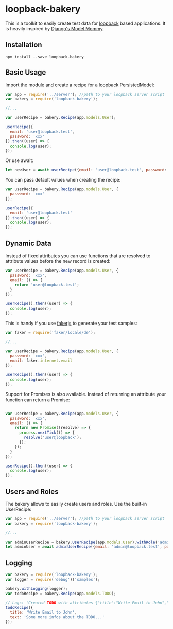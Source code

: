 # loopback-bakery

This is a toolkit to easily create test data for [loopback](http://loopback.io/) based applications.
It is heavily inspired by [Django's Model Mommy](http://model-mommy.readthedocs.io/en/latest/basic_usage.html).

## Installation
```
npm install --save loopback-bakery
```

## Basic Usage

Import the module and create a recipe for a loopback PersistedModel:

```js
var app = require('../server'); //path to your loopback server script
var bakery = require('loopback-bakery');

//...

var userRecipe = bakery.Recipe(app.models.User);

userRecipe({
  email: 'user@loopback.test',
  password: 'xxx'
}).then((user) => {
  console.log(user);
});
```
Or use await:
```js
let newUser = await userRecipe({email: 'user@loopback.test', password: 'xxx'});
```

You can pass default values when creating the recipe:
```js
var userRecipe = bakery.Recipe(app.models.User, {
  password: 'xxx'
});

userRecipe({
  email: 'user@loopback.test'
}).then((user) => {
  console.log(user);
});
```
## Dynamic Data

Instead of fixed attributes you can use functions that are resolved to attribute values before the new record is created:

```js
var userRecipe = bakery.Recipe(app.models.User, {
  password: 'xxx',
  email: () => {
    return 'user@loopback.test';
  }
});

userRecipe().then((user) => {
  console.log(user);
});
```
This is handy if you use [fakerjs](https://github.com/marak/Faker.js/) to generate your test samples:

```js
var faker = require('faker/locale/de');

//...

var userRecipe = bakery.Recipe(app.models.User, {
  password: 'xxx',
  email: faker.internet.email
});

userRecipe().then((user) => {
  console.log(user);
});
```
Support for Promises is also available. Instead of returning an attribute your function can return a Promise:

```js

var userRecipe = bakery.Recipe(app.models.User, {
  password: 'xxx',
  email: () => {
    return new Promise((resolve) => {
      process.nextTick(() => {
        resolve('user@loopback');
      });
    });
  }
});

userRecipe().then((user) => {
  console.log(user);
});
```
## Users and Roles

The bakery allows to easily create users and roles. Use the built-in UserRecipe:

```js
var app = require('../server'); //path to your loopback server script
var bakery = require('loopback-bakery');

//...

var adminUserRecipe = bakery.UserRecipe(app.models.User).withRole('admin', app.models.Role);
let adminUser = await adminUserRecipe({email: 'admin@loopback.test', password: 'admin'});  
```

## Logging

```js
var bakery = require('loopback-bakery');
var logger = require('debug')('samples');

bakery.withLogging(logger);
var todoRecipe = bakery.Recipe(app.models.TODO);

// Logs: 'Created TODO with attributes {"title":"Write Email to John","text":"Some more infos about the TODO..."}'
todoRecipe({
  title: 'Write Email to John',
  text: 'Some more infos about the TODO...'
});
```
